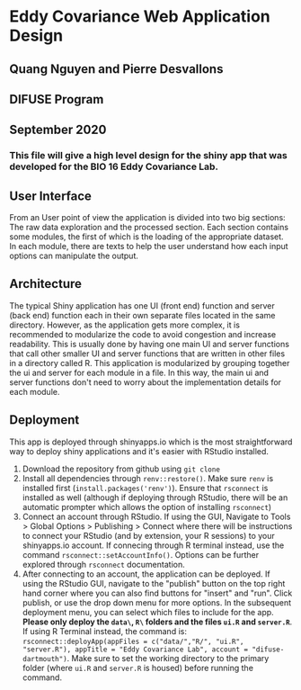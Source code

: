 # Eddy Covariance Web Application Design  
## Quang Nguyen and Pierre Desvallons  
## DIFUSE Program   
## September 2020     

### This file will give a high level design for the shiny app that was developed for the BIO 16 Eddy Covariance Lab.  

## User Interface  
From an User point of view the application is divided into two big sections: The raw data exploration and the processed section. Each section contains some modules, the first of which is the loading of the appropriate dataset. In each module, there are texts to help the user understand how each input options can manipulate the output.  

## Architecture  
The typical Shiny application has one UI (front end) function and server (back end) function each in their own separate files located in the same directory. However, as the application gets more complex, it is recommended to modularize the code to avoid congestion and increase readability. This is usually done by having one main UI and server functions that call other smaller UI and server functions that are written in other files in a directory called R.
This application is modularized by grouping together the ui and server for each module in a file. In this way, the main ui and server functions don't need to worry about the implementation details for each module.  

## Deployment  
This app is deployed through shinyapps.io which is the most straightforward way to deploy shiny applications and it's easier with RStudio installed.    

1. Download the repository from github using `git clone`  
2. Install all dependencies through `renv::restore()`. Make sure `renv` is installed first (`install.packages('renv')`).  Ensure that `rsconnect` is installed as well (although if deploying through RStudio, there will be an automatic prompter which allows the option of installing `rsconnect`)   
3. Connect an account through RStudio. If using the GUI, Navigate to Tools > Global Options > Publishing > Connect where there will be instructions to connect your RStudio (and by extension, your R sessions) to your shinyapps.io account. If connecing through R terminal instead, use the command `rsconnect::setAccountInfo()`. Options can be further explored through `rsconnect` documentation.  
4. After connecting to an account, the application can be deployed. If using the RStudio GUI, navigate to the "publish" button on the top right hand corner where you can also find buttons for "insert" and "run". Click publish, or use the drop down menu for more options. In the subsequent deployment menu, you can select which files to include for the app. **Please only deploy the `data\`, `R\` folders and the files `ui.R` and `server.R`**. If using R Terminal instead, the command is: `rsconnect::deployApp(appFiles = c("data/","R/", "ui.R", "server.R"), appTitle = "Eddy Covariance Lab", account = "difuse-dartmouth")`. Make sure to set the working directory to the primary folder (where `ui.R` and `server.R` is housed) before running the command.  
